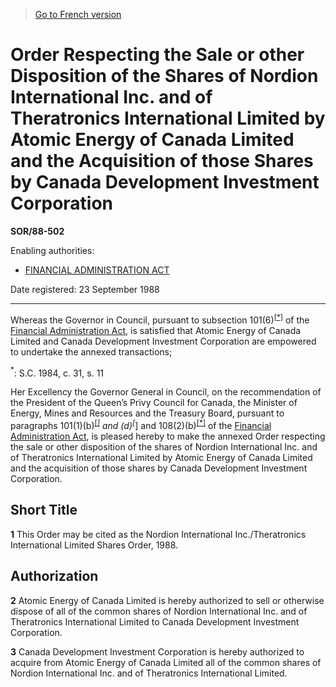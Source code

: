 > [Go to French version](/fr/Règlements/Décrets,%20ordonnances%20et%20règlements%20statutaires/88/502.md)

# Order Respecting the Sale or other Disposition of the Shares of Nordion International Inc. and of Theratronics International Limited by Atomic Energy of Canada Limited and the Acquisition of those Shares by Canada Development Investment Corporation

**SOR/88-502**

Enabling authorities: 
- [FINANCIAL ADMINISTRATION ACT](/en/Acts/Revised%20Statutes%20of%20Canada/F/F-11.md)

Date registered: 23 September 1988

----------

Whereas the Governor in Council, pursuant to subsection 101(6)<sup><a href='#fn_1e'>[*]</a></sup> of the [Financial Administration Act](/en/Acts/Revised%20Statutes%20of%20Canada/F/F-11.md), is satisfied that Atomic Energy of Canada Limited and Canada Development Investment Corporation are empowered to undertake the annexed transactions;

<a name='fn_1e'><sup>*</sup></a>: S.C. 1984, c. 31, s. 11<br />

Her Excellency the Governor General in Council, on the recommendation of the President of the Queen’s Privy Council for Canada, the Minister of Energy, Mines and Resources and the Treasury Board, pursuant to paragraphs 101(1)(b)<sup><a href='#fn_1e'>[*]</a></sup> and (d)<sup><a href='#fn_1e'>[*]</a></sup> and 108(2)(b)<sup><a href='#fn_1e'>[*]</a></sup> of the [Financial Administration Act](/en/Acts/Revised%20Statutes%20of%20Canada/F/F-11.md), is pleased hereby to make the annexed Order respecting the sale or other disposition of the shares of Nordion International Inc. and of Theratronics International Limited by Atomic Energy of Canada Limited and the acquisition of those shares by Canada Development Investment Corporation.




## Short Title


**1** This Order may be cited as the Nordion International Inc./Theratronics International Limited Shares Order, 1988.




## Authorization


**2** Atomic Energy of Canada Limited is hereby authorized to sell or otherwise dispose of all of the common shares of Nordion International Inc. and of Theratronics International Limited to Canada Development Investment Corporation.



**3** Canada Development Investment Corporation is hereby authorized to acquire from Atomic Energy of Canada Limited all of the common shares of Nordion International Inc. and of Theratronics International Limited.


